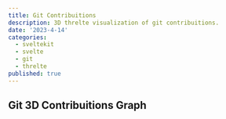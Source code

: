 ```yaml
---
title: Git Contribuitions
description: 3D threlte visualization of git contribuitions.
date: '2023-4-14'
categories:
  - sveltekit
  - svelte
  - git
  - threlte
published: true
---
```


<script>
  import Counter from './counter.svelte'

  import Contribuitions from '$lib/git/Contribuitions.svelte'
</script>

## Git 3D Contribuitions Graph

<Contribuitions/>
